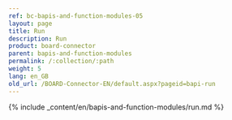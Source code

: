 ```yaml
---
ref: bc-bapis-and-function-modules-05
layout: page
title: Run
description: Run
product: board-connector
parent: bapis-and-function-modules
permalink: /:collection/:path
weight: 5
lang: en_GB
old_url: /BOARD-Connector-EN/default.aspx?pageid=bapi-run
---
```

{% include _content/en/bapis-and-function-modules/run.md %}